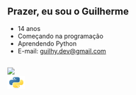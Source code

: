 ## Prazer, eu sou o Guilherme

- 14 anos
- Começando na programação
- Aprendendo Python
- E-mail: guilhy.dev@gmail.com
##

 <div>
  <a href="https://github.com/Guilhy">
  <img height="180em" src="https://github-readme-stats.vercel.app/api?username=guilherme-pansani&show_icons=true&theme=tokyonight&include_all_commits=true&count_private=true"/>
</div>

  
<img align="center" height="30" width="40" src="https://raw.githubusercontent.com/devicons/devicon/master/icons/python/python-original.svg">
